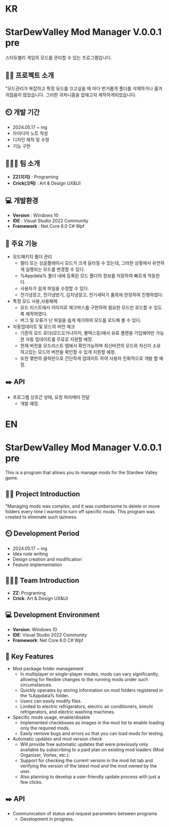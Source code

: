 # KR

# StarDewValley Mod Manager V.0.0.1 pre
스타듀밸리 게임의 모드를 관리할 수 있는 프로그램입니다.
## 👨‍🏫 프로젝트 소개
"모드관리가 복잡하고 특정 모드를 끄고싶을 때 마다 번거롭게 폴더를 삭제하거나 옮겨 귀찮음이 많았습니다. 그러한 귀차니즘을 없애고자 제작하게되었습니다.

## ⏲️ 개발 기간 
- 2024.05.17 ~ ing
- 아이디어 노트 작성
- 디자인 제작 및 수정
- 기능 구현
  
## 🧑‍🤝‍🧑 팀 소개
- **ZZ(지지)** : Programing
- **Crick(크릭)** : Art & Design UX&UI

## 💻 개발환경
- **Version** : Windows 10
- **IDE** : Visual Studio 2022 Community
- **Framework** : Net Core 6.0 C# Wpf

## 📌 주요 기능
- 모드패키지 폴더 관리
  - 멀티 또는 싱글플레이시 모드가 크게 달라질 수 있는데, 그러한 상황에서 유연하게 실행되는 모드를 변경할 수 있다.
  - %Appdata% 폴더 내에 등록된 모드 폴더의 정보를 저장하여 빠르게 작동한다.
  - 사용자가 쉽게 파일을 수정할 수 있다.
  - 전기냉장고, 전기냉방기, 김치냉장고, 전기세탁기 품목에 한정하여 진행하였다.
- 특정 모드 사용,사용해제
   - 모드 리스트에서 이미지로 체크박스를 구현하여 필요한 모드만 로드할 수 있도록 제작하였다.
   - 버그 및 오류가 난 파일을 쉽게 제거하여 모드를 로드해 볼 수 있다.
- 자동업데이트 및 모드의 버전 체크
    - 기존의 모드 로더(모드오거나이저, 볼텍스등)에서 유료 플랜을 가입해야만 가능한 자동 업데이트를 무료로 지원할 예정.
    - 현재 버전을 모드리스트 탭에서 확인가능하며 최신버전의 모드와 자신이 소유하고있는 모드의 버전을 확인할 수 있게 지원할 예정.
    - 또한 몇번의 클릭만으로 간단하게 업데이트 하여 사용자 친화적으로 개발 할 예정.
      
## ✒️ API
- 프로그램 상호간 상태, 요청 파라메터 전달
    - 개발 예정.

# EN

# StarDewValley Mod Manager V.0.0.1 pre
This is a program that allows you to manage mods for the Stardew Valley game.
## 👨‍🏫 Project Introduction
"Managing mods was complex, and it was cumbersome to delete or move folders every time I wanted to turn off specific mods. This program was created to eliminate such laziness.

## ⏲️ Development Period
- 2024.05.17 ~ ing
- Idea note writing
- Design creation and modification
- Feature implementation
  
## 🧑‍🤝‍🧑 Team Introduction
- **ZZ**: Programing
- **Crick**: Art & Design UX&UI

## 💻 Development Environment
- **Version**: Windows 10
- **IDE**: Visual Studio 2022 Community
- **Framework**: Net Core 6.0 C# Wpf

## 📌 Key Features
- Mod package folder management
  - In multiplayer or single-player modes, mods can vary significantly, allowing for flexible changes to the running mods under such circumstances.
  - Quickly operates by storing information on mod folders registered in the %Appdata% folder.
  - Users can easily modify files.
  - Limited to electric refrigerators, electric air conditioners, kimchi refrigerators, and electric washing machines.
- Specific mode usage, enable/disable
  - Implemented checkboxes as images in the mod list to enable loading only the required mods.
  - Easily remove bugs and errors so that you can load mods for testing.
- Automatic updates and mod version check
  - Will provide free automatic updates that were previously only available by subscribing to a paid plan on existing mod loaders (Mod Organizer, Vortex, etc.).
  - Support for checking the current version in the mod list tab and verifying the version of the latest mod and the mod owned by the user.
  - Also planning to develop a user-friendly update process with just a few clicks.
      
## ✒️ API
- Communication of status and request parameters between programs
    - Development in progress.